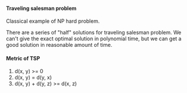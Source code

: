 #### Traveling salesman problem

Classical example of NP hard problem.

There are a series of "half" solutions for traveling salesman problem. We can't give the exact optimal solution in polynomial time, but we can get a good solution in reasonable amount of time.


#### Metric of TSP

1. d(x, y) >= 0
2. d(x, y) = d(y, x)
3. d(x, y) + d(y, z) >= d(x, z)
